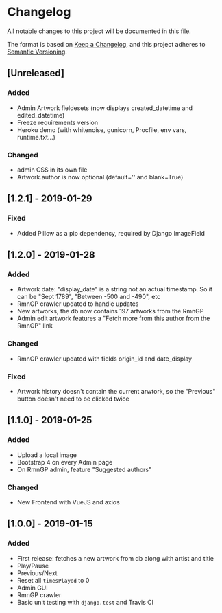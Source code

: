 # Changelog
All notable changes to this project will be documented in this file.

The format is based on [Keep a Changelog](https://keepachangelog.com/en/1.0.0/),
and this project adheres to [Semantic Versioning](https://semver.org/spec/v2.0.0.html).

## [Unreleased]
### Added
- Admin Artwork fieldesets (now displays created_datetime and edited_datetime)
- Freeze requirements version
- Heroku demo (with whitenoise, gunicorn, Procfile, env vars, runtime.txt...)
### Changed
- admin CSS in its own file
- Artwork.author is now optional (default='' and blank=True)

## [1.2.1] - 2019-01-29
### Fixed
- Added Pillow as a pip dependency, required by Django ImageField

## [1.2.0] - 2019-01-28
### Added
- Artwork date: "display_date" is a string not an actual timestamp. So it can be "Sept 1789", "Between -500 and -490", etc
- RmnGP crawler updated to handle updates
- New artworks, the db now contains 197 artworks from the RmnGP
- Admin edit artwork features a "Fetch more from this author from the RmnGP" link
### Changed
- RmnGP crawler updated with fields origin_id and date_display
### Fixed
- Artwork history doesn't contain the current arwtork, so the "Previous" button doesn't need to be clicked twice

## [1.1.0] - 2019-01-25
### Added
- Upload a local image
- Bootstrap 4 on every Admin page
- On RmnGP admin, feature "Suggested authors"

### Changed
- New Frontend with VueJS and axios

## [1.0.0] - 2019-01-15
### Added
- First release: fetches a new artwork from db along with artist and title
- Play/Pause
- Previous/Next
- Reset all `timesPlayed` to 0
- Admin GUI
- RmnGP crawler
- Basic unit testing with `django.test` and Travis CI
